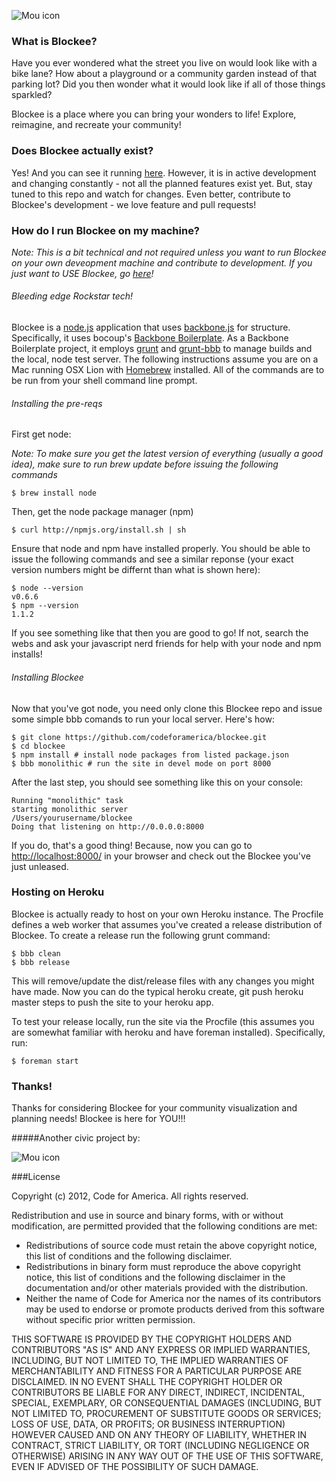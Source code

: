 ![Mou icon](https://s3.amazonaws.com/blockee/blockee_logo_static.png)

### What is Blockee?

Have you ever wondered what the street you live on would look like with a bike lane? How about a playground or a community garden instead of that parking lot? Did you then wonder what it would look like if all of those things sparkled?

Blockee is a place where you can bring your wonders to life! Explore, reimagine, and recreate your community!

### Does Blockee actually exist?

Yes! And you can see it running [here](http://blockee.org). However, it is in active development and changing constantly - not all the planned features exist yet. But, stay tuned to this repo and watch for changes. Even better, contribute to Blockee's development - we love feature and pull requests!

### How do I run Blockee on my machine?

*Note: This is a bit technical and not required unless you want to run Blockee on your own deveopment machine and contribute to development. If you just want to USE Blockee, go [here](http://blockee.org)!*

###### Bleeding edge Rockstar tech!
Blockee is a [node.js](http://nodejs.org/) application that uses [backbone.js](http://backbonejs.org/) for structure. Specifically, it uses bocoup's [Backbone Boilerplate](http://weblog.bocoup.com/introducing-the-backbone-boilerplate/). As a Backbone Boilerplate project, it employs [grunt](https://github.com/cowboy/grunt) and [grunt-bbb](https://github.com/backbone-boilerplate/grunt-bbb) to manage builds and the local, node test server. The following instructions assume you are on a Mac running OSX Lion with  [Homebrew](http://mxcl.github.com/homebrew/) installed. All of the commands are to be run from your shell command line prompt.

###### Installing the pre-reqs 

First get node:

*Note: To make sure you get the latest version of everything (usually a good idea), make sure to run brew update before issuing the following commands*

    $ brew install node

Then, get the node package manager (npm)

    $ curl http://npmjs.org/install.sh | sh
    
Ensure that node and npm have installed properly. You should be able to issue the following commands and see a similar reponse (your exact version numbers might be differnt than what is shown here):

    $ node --version
    v0.6.6
    $ npm --version
    1.1.2
    
 If you see something like that then you are good to go! If not, search the webs and ask your javascript nerd friends for help with your node and npm installs!
    
###### Installing Blockee

Now that you've got node, you need only clone this Blockee repo and issue some simple bbb comands to run your local server. Here's how:

    $ git clone https://github.com/codeforamerica/blockee.git
    $ cd blockee
    $ npm install # install node packages from listed package.json
    $ bbb monolithic # run the site in devel mode on port 8000
    
After the last step, you should see something like this on your console:

    Running "monolithic" task
    starting monolithic server
    /Users/yourusername/blockee
    Doing that listening on http://0.0.0.0:8000

If you do, that's a good thing! Because, now you can go to [http://localhost:8000/](http://localhost:8000/) in your browser and check out the Blockee you've just unleased.

### Hosting on Heroku

Blockee is actually ready to host on your own Heroku instance. The Procfile defines a web worker that assumes you've created a release distribution of Blockee. To create a release run the following grunt command:

    $ bbb clean
    $ bbb release

This will remove/update the dist/release files with any changes you might have made. Now you can do the typical heroku create, git push heroku master steps to push the site to your heroku app.
    
To test your release locally, run the site via the Procfile (this assumes you are somewhat familiar with heroku and have foreman installed). Specifically, run:

    $ foreman start

### Thanks!

Thanks for considering Blockee for your community visualization and planning needs! Blockee is here for YOU!!!

#####Another civic project by:

![Mou icon](http://codeforamerica.org/wp-content/themes/cfawp2012/images/logo.png)



###License

Copyright (c) 2012, Code for America.
All rights reserved.

Redistribution and use in source and binary forms, with or without modification, are permitted provided that the following conditions are met:

* Redistributions of source code must retain the above copyright notice, this list of conditions and the following disclaimer.
* Redistributions in binary form must reproduce the above copyright notice, this list of conditions and the following disclaimer in the documentation and/or other materials provided with the distribution.
* Neither the name of Code for America nor the names of its contributors may be used to endorse or promote products derived from this software without specific prior written permission.

THIS SOFTWARE IS PROVIDED BY THE COPYRIGHT HOLDERS AND CONTRIBUTORS "AS IS" AND ANY EXPRESS OR IMPLIED WARRANTIES, INCLUDING, BUT NOT LIMITED TO, THE IMPLIED WARRANTIES OF MERCHANTABILITY AND FITNESS FOR A PARTICULAR PURPOSE ARE DISCLAIMED. IN NO EVENT SHALL THE COPYRIGHT HOLDER OR CONTRIBUTORS BE LIABLE FOR ANY DIRECT, INDIRECT, INCIDENTAL, SPECIAL, EXEMPLARY, OR CONSEQUENTIAL DAMAGES (INCLUDING, BUT NOT LIMITED TO, PROCUREMENT OF SUBSTITUTE GOODS OR SERVICES; LOSS OF USE, DATA, OR PROFITS; OR BUSINESS INTERRUPTION) HOWEVER CAUSED AND ON ANY THEORY OF LIABILITY, WHETHER IN CONTRACT, STRICT LIABILITY, OR TORT (INCLUDING NEGLIGENCE OR OTHERWISE) ARISING IN ANY WAY OUT OF THE USE OF THIS SOFTWARE, EVEN IF ADVISED OF THE POSSIBILITY OF SUCH DAMAGE.

